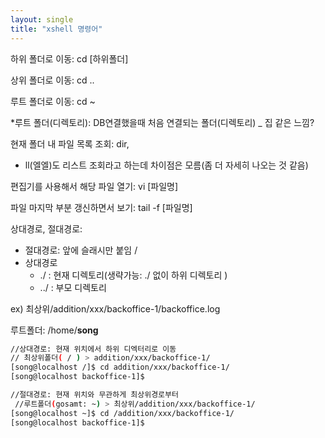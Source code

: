 ```yaml
---
layout: single
title: "xshell 명령어"
---
```


하위 폴더로 이동: cd [하위폴더]

상위 폴더로 이동: cd ..

루트 폴더로 이동: cd ~

*루트 폴더(디렉토리): DB연결했을때 처음 연결되는 폴더(디렉토리) _ 집 같은 느낌?

현재 폴더 내 파일 목록 조회: dir, 

- ll(엘엘)도 리스트 조회라고 하는데 차이점은 모름(좀 더 자세히 나오는 것 같음)

편집기를 사용해서 해당 파일 열기: vi  [파일명]

파일 마지막 부분 갱신하면서 보기: tail -f [파일명]

상대경로, 절대경로:  

- 절대경로: 앞에 슬래시만 붙임 /
- 상대경로
    - ./ : 현재 디렉토리(생략가능: ./ 없이 하위 디렉토리 )
    - ../ : 부모 디렉토리

ex) 최상위/addition/xxx/backoffice-1/backoffice.log

루트폴더: /home/**song**

```bash
//상대경로: 현재 위치에서 하위 디엑터리로 이동
// 최상위폴더( / ) > addition/xxx/backoffice-1/
[song@localhost /]$ cd addition/xxx/backoffice-1/
[song@localhost backoffice-1]$

//절대경로: 현재 위치와 무관하게 최상위경로부터
 //루트폴더(gosamt: ~) > 최상위/addition/xxx/backoffice-1/
[song@localhost ~]$ cd /addition/xxx/backoffice-1/
[song@localhost backoffice-1]$

```
